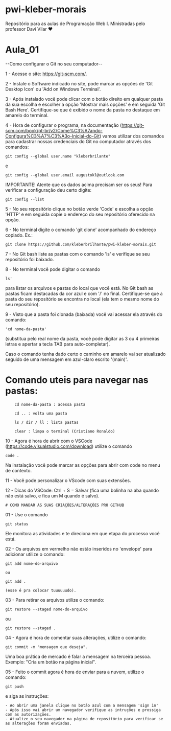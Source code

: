 # pwi-kleber-morais
Repositório para as aulas de Programação Web I. Ministradas pelo professor Davi Vilar ♥


# Aula_01

--Como configurar o Git no seu computador--

 1 - Acesse o site: https://git-scm.com/.
 
 2 - Instale o Software indicado no site, pode marcar as opções de 'Git Desktop Icon' ou 'Add on Windows Terminal'.
 
 3 - Após instalado você pode clicar com o botão direito em qualquer pasta da sua escolha e escolher a opção 'Mostrar mais opções' e em seguida 'Git Bash Here'. Certifique-se que é exibido o nome da pasta no destaque em amarelo do terminal.
 
 4 - Hora de configurar o programa, na documentação (https://git-scm.com/book/pt-br/v2/Come%C3%A7ando-Configura%C3%A7%C3%A3o-Inicial-do-Git) vamos utilizar dos comandos para cadastrar nossas credenciais do Git no computador através dos comandos:

	git config --global user.name "kleberbrilante"
e

	git config --global user.email augustokl@outlook.com

IMPORTANTE! Atente que os dados acima precisam ser os seus! 
Para verificar a configuração deu certo digite:

	git config --list


5 - No seu repositório clique no botão verde 'Code' e escolha a opção 'HTTP' e em seguida copie o endereço do seu repositório oferecido na opção.

6 - No terminal digite o comando 'git clone' acompanhado do endereço copiado. Ex.:

	git clone https://github.com/kleberbrilhante/pwi-kleber-morais.git

7 - No Git bash liste as pastas com o comando 'ls' e verifique se seu repositório foi baixado.

8 - No terminal você pode digitar o comando 

	ls' 
	
para listar os arquivos e pastas do local que você está. No Git bash as pastas ficam destacadas da cor azul e com '/' no final. Certifique-se que a pasta do seu repositório se encontra no local (ela tem o mesmo nome do seu repositório).

9 - Visto que a pasta foi clonada (baixada) você vai acessar ela através do comando: 

	'cd nome-da-pasta' 
	
(substitua pelo real nome da pasta, você pode digitar as 3 ou 4 primeiras letras e apertar a tecla TAB para auto-completar). 

Caso o comando tenha dado certo o caminho em amarelo vai ser atualizado seguido de uma mensagem em azul-claro escrito '(main)'.




# Comando uteis para navegar nas pastas:
		cd nome-da-pasta : acessa pasta

		cd .. : volta uma pasta
		
		ls / dir / ll : lista pastas

		clear : limpa o terminal (Cristiano Ronaldo)

10 - Agora é hora de abrir com o VSCode (https://code.visualstudio.com/download) utilize o comando 


	code .
	
Na instalação você pode marcar as opções para abrir com code no menu de contexto.

11 - Você pode personalizar o VScode com suas extensões.

12 - Dicas do VSCode: Ctrl + S = Salvar (fica uma bolinha na aba quando não está salvo, e fica um M quando é salvo).

	# COMO MANDAR AS SUAS CRIAÇÕES/ALTERAÇÕES PRO GITHUB

01 - Use o comando 

	git status	
	
Ele monitora as atividades e te direciona em que etapa do processo você está.

02 - Os arquivos em vermelho não estão inseridos no 'envelope' para adicionar utilize o comando:

	git add nome-do-arquivo 
	
	ou
	
	git add .
	
	(esse é pra colocar tuuuuuudo).

03 - Para retirar os arquivos utilize o comando: 

	git restore --staged nome-do-arquivo

ou 

	git restore --staged .

04 - Agora é hora de comentar suas alterações, utilize o comando:

	git commit -m "mensagem que deseja".
	
Uma boa prática de mercado é falar a mensagem na terceira pessoa. Exemplo: "Cria um botão na página inicial".


05 - Feito o commit agora é hora de enviar para a nuvem, utilize o comando:

	git push
	
e siga as instruções:

	- Ao abrir uma janela clique no botão azul com a mensagem 'sign in'
	- Após isso vai abrir um navegador verifique as intruções e prossiga com as autorizações.
	- Atualize o seu navegador na página de repositório para verificar se as alterações foram enviadas. 